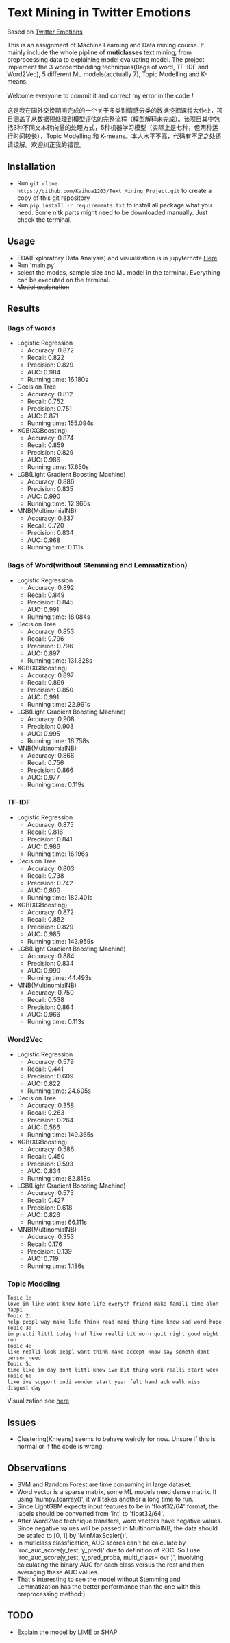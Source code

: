 # Text Mining in Twitter Emotions

Based on [Twitter Emotions](https://www.kaggle.com/datasets/nelgiriyewithana/emotions)

This is an assignment of Machine Learning and Data mining course. It mainly include the whole pipline of **muticlasses** text mining, from preprocessing data to ~~explaining model~~ evaluating model. The project implement the 3 wordembedding techniques(Bags of word, TF-IDF and Word2Vec), 5 different ML models(acctually 7), Topic Modelling and K-means.

Welcome everyone to commit it and correct my error in the code！

这是我在国外交换期间完成的一个关于多类别情感分类的数据挖掘课程大作业，项目涵盖了从数据预处理到模型评估的完整流程（模型解释未完成）。该项目其中包括3种不同文本转向量的处理方式，5种机器学习模型（实际上是七种，但两种运行时间较长），Topic Modelling 和 K-means。本人水平不高，代码有不足之处还请谅解。欢迎纠正我的错误。

## Installation

- Run `git clone https://github.com/Kaihua1203/Text_Mining_Project.git` to create a copy of this git repository
- Run `pip install -r requirements.txt` to install all package what you need. Some nltk parts might need to be downloaded manually. Just check the terminal.

## Usage

- EDA(Exploratory Data Analysis) and visualization is in jupyternote [Here](./EDA.ipynb)
- Run 'main.py'
- select the modes, sample size and ML model in the terminal. Everything can be executed on the terminal.
- ~~Model explanation~~

## Results

### Bags of words
- Logistic Regression
    - Accuracy: 0.872
    - Recall: 0.822
    - Precision: 0.829
    - AUC: 0.984
    - Running time: 16.180s
- Decision Tree
    - Accuracy: 0.812
    - Recall: 0.752
    - Precision: 0.751
    - AUC: 0.871
    - Running time: 155.094s
- XGB(XGBoosting)
    - Accuracy: 0.874
    - Recall: 0.859
    - Precision: 0.829
    - AUC: 0.986
    - Running time: 17.650s
- LGB(Light Gradient Boosting Machine)
    - Accuracy: 0.886
    - Precision: 0.835
    - AUC: 0.990
    - Running time: 12.966s
- MNB(MultinomialNB)
    - Accuracy: 0.837
    - Recall: 0.720
    - Precision: 0.834
    - AUC: 0.968
    - Running time: 0.111s

### Bags of Word(without Stemming and Lemmatization)

- Logistic Regression
    - Accuracy: 0.892
    - Recall: 0.849
    - Precision: 0.845
    - AUC: 0.991
    - Running time: 18.084s
- Decision Tree
    - Accuracy: 0.853
    - Recall: 0.796
    - Precision: 0.796
    - AUC: 0.897
    - Running time: 131.828s
- XGB(XGBoosting)
    - Accuracy: 0.897
    - Recall: 0.899
    - Precision: 0.850
    - AUC: 0.991
    - Running time: 22.991s
- LGB(Light Gradient Boosting Machine)
    - Accuracy: 0.908
    - Precision: 0.903
    - AUC: 0.995
    - Running time: 16.758s
- MNB(MultinomialNB)
    - Accuracy: 0.866
    - Recall: 0.756
    - Precision: 0.866
    - AUC: 0.977
    - Running time: 0.119s

### TF-IDF
- Logistic Regression
    - Accuracy: 0.875
    - Recall: 0.816
    - Precision: 0.841
    - AUC: 0.986
    - Running time: 16.196s
- Decision Tree
    - Accuracy: 0.803
    - Recall: 0.738
    - Precision: 0.742
    - AUC: 0.866
    - Running time: 182.401s
- XGB(XGBoosting)
    - Accuracy: 0.872
    - Recall: 0.852
    - Precision: 0.829
    - AUC: 0.985
    - Running time: 143.959s
- LGB(Light Gradient Boosting Machine)
    - Accuracy: 0.884
    - Precision: 0.834
    - AUC: 0.990
    - Running time: 44.493s
- MNB(MultinomialNB)
    - Accuracy: 0.750
    - Recall: 0.538
    - Precision: 0.864
    - AUC: 0.966
    - Running time: 0.113s

### Word2Vec
- Logistic Regression
    - Accuracy: 0.579
    - Recall: 0.441
    - Precision: 0.609
    - AUC: 0.822
    - Running time: 24.605s
- Decision Tree
    - Accuracy: 0.358
    - Recall: 0.263
    - Precision: 0.264
    - AUC: 0.566
    - Running time: 149.365s
- XGB(XGBoosting)
    - Accuracy: 0.586
    - Recall: 0.450
    - Precision: 0.593
    - AUC: 0.834
    - Running time: 82.818s
- LGB(Light Gradient Boosting Machine)
    - Accuracy: 0.575
    - Recall: 0.427
    - Precision: 0.618
    - AUC: 0.826
    - Running time: 66.111s
- MNB(MultinomialNB)
    - Accuracy: 0.353
    - Recall: 0.176
    - Precision: 0.139
    - AUC: 0.719
    - Running time: 1.186s

### Topic Modeling

    Topic 1:
    love im like want know hate life everyth friend make famili time alon happi
    Topic 2:
    help peopl way make life think read mani thing time know sad word hope
    Topic 3:
    im pretti littl today href like realli bit morn quit right good night run
    Topic 4:
    like realli look peopl want think make accept know say someth dont person need
    Topic 5:
    time like im day dont littl know ive bit thing work realli start week
    Topic 6:
    like ive support bodi wonder start year felt hand ach walk miss disgust day

Visualization see [here](./images/Topic%20Modeling.png)


## Issues

- Clustering(Kmeans) seems to behave weirdly for now. Unsure if this is normal or if the code is wrong.

## Observations

- SVM and Random Forest are time consuming in large dataset. 
- Word vector is a sparse matrix, some ML models need dense matrix. If using 'numpy.toarray()', it will takes another
a long time to run.
- Since LightGBM expects input features to be in 'float32/64' format, the labels should be converted from 'int' to 'float32/64'.
- After Word2Vec technique transfers, word vectors have negative values. Since negative values will be passed in MultinomialNB, the data should be scaled to [0, 1] by 'MinMaxScaler()'.
- In muticlass classfication, AUC scores can't be calculate by 'roc_auc_score(y_test, y_pred)' due to definition of ROC. So I use 'roc_auc_score(y_test, y_pred_proba, multi_class='ovr')', involving calculating the binary AUC for each class versus the rest and then averaging these AUC values.
- That's interesting to see the model without Stemming and Lemmatization has the better performance than the one with this preprocessing method:)

## TODO
- Explain the model by LIME or SHAP
